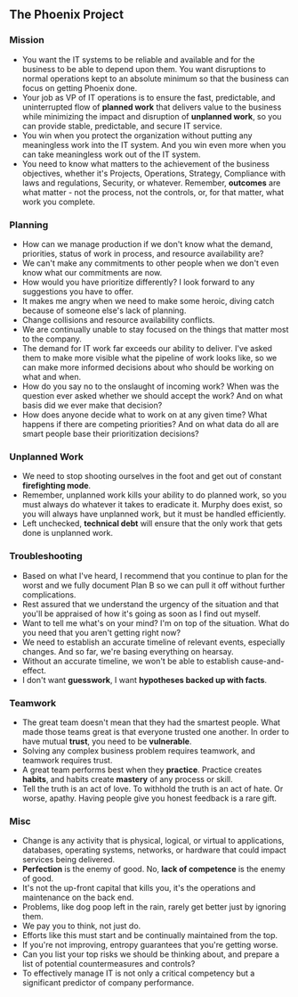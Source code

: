 ## The Phoenix Project


### Mission
- You want the IT systems to be reliable and available and for the business to be able to depend upon them. You want disruptions to normal operations kept to an absolute minimum so that the business can focus on getting Phoenix done.
- Your job as VP of IT operations is to ensure the fast, predictable, and uninterrupted flow of **planned work** that delivers value to the business while minimizing the impact and disruption of **unplanned work**, so you can provide stable, predictable, and secure IT service.
- You win when you protect the organization without putting any meaningless work into the IT system. And you win even more when you can take meaningless work out of the IT system.
- You need to know what matters to the achievement of the business objectives, whether it's Projects, Operations, Strategy, Compliance with laws and regulations, Security, or whatever. Remember, **outcomes** are what matter - not the process, not the controls, or, for that matter, what work you complete.


### Planning
- How can we manage production if we don't know what the demand, priorities, status of work in process, and resource availability are?
- We can't make any commitments to other people when we don't even know what our commitments are now.
- How would you have prioritize differently? I look forward to any suggestions you have to offer.
- It makes me angry when we need to make some heroic, diving catch because of someone else's lack of planning.
- Change collisions and resource availability conflicts.
- We are continually unable to stay focused on the things that matter most to the company.
- The demand for IT work far exceeds our ability to deliver. I've asked them to make more visible what the pipeline of work looks like, so we can make more informed decisions about who should be working on what and when.
- How do you say no to the onslaught of incoming work? When was the question ever asked whether we should accept the work? And on what basis did we ever make that decision?
- How does anyone decide what to work on at any given time? What happens if there are competing priorities? And on what data do all are smart people base their prioritization decisions?


### Unplanned Work
- We need to stop shooting ourselves in the foot and get out of constant **firefighting mode**.
- Remember, unplanned work kills your ability to do planned work, so you must always do whatever it takes to eradicate it. Murphy does exist, so you will always have unplanned work, but it must be handled efficiently.
- Left unchecked, **technical debt** will ensure that the only work that gets done is unplanned work.


### Troubleshooting
- Based on what I've heard, I recommend that you continue to plan for the worst and we fully document Plan B so we can pull it off without further complications.
- Rest assured that we understand the urgency of the situation and that you'll be appraised of how it's going as soon as I find out myself.
- Want to tell me what's on your mind? I'm on top of the situation. What do you need that you aren't getting right now?
- We need to establish an accurate timeline of relevant events, especially changes. And so far, we're basing everything on hearsay.
- Without an accurate timeline, we won't be able to establish cause-and-effect.
- I don't want **guesswork**, I want **hypotheses backed up with facts**.


### Teamwork
- The great team doesn't mean that they had the smartest people. What made those teams great is that everyone trusted one another. In order to have mutual **trust**, you need to be **vulnerable**.
- Solving any complex business problem requires teamwork, and teamwork requires trust.
- A great team performs best when they **practice**. Practice creates **habits**, and habits create **mastery** of any process or skill.
- Tell the truth is an act of love. To withhold the truth is an act of hate. Or worse, apathy. Having people give you honest feedback is a rare gift.


### Misc
- Change is any activity that is physical, logical, or virtual to applications, databases, operating systems, networks, or hardware that could impact services being delivered.
- **Perfection** is the enemy of good. No, **lack of competence** is the enemy of good.
- It's not the up-front capital that kills you, it's the operations and maintenance on the back end.
- Problems, like dog poop left in the rain, rarely get better just by ignoring them.
- We pay you to think, not just do.
- Efforts like this must start and be continually maintained from the top.
- If you're not improving, entropy guarantees that you're getting worse.
- Can you list your top risks we should be thinking about, and prepare a list of potential countermeasures and controls?
- To effectively manage IT is not only a critical competency but a significant predictor of company performance.
